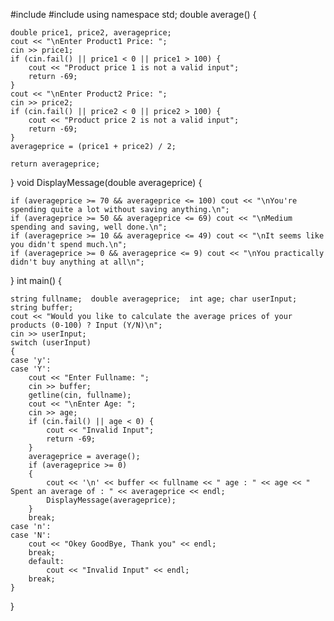 #include <iostream>
#include <string>
using namespace std;
double average() {
	
    double price1, price2, averageprice;
	cout << "\nEnter Product1 Price: ";
	cin >> price1;
	if (cin.fail() || price1 < 0 || price1 > 100) {
		cout << "Product price 1 is not a valid input";
		return -69;
	}
	cout << "\nEnter Product2 Price: ";
    cin >> price2;
	if (cin.fail() || price2 < 0 || price2 > 100) {
		cout << "Product price 2 is not a valid input";
		return -69;
	}
	averageprice = (price1 + price2) / 2;	

	return averageprice;		
}
void DisplayMessage(double averageprice) {
		
	if (averageprice >= 70 && averageprice <= 100) cout << "\nYou're spending quite a lot without saving anything.\n";	
	if (averageprice >= 50 && averageprice <= 69) cout << "\nMedium spending and saving, well done.\n";			
	if (averageprice >= 10 && averageprice <= 49) cout << "\nIt seems like you didn't spend much.\n";	
	if (averageprice >= 0 && averageprice <= 9) cout << "\nYou practically didn't buy anything at all\n";

}
int main() {

	string fullname;  double averageprice;	int age; char userInput; string buffer;
	cout << "Would you like to calculate the average prices of your products (0-100) ? Input (Y/N)\n";
	cin >> userInput;
	switch (userInput)
	{
	case 'y':
	case 'Y':
		cout << "Enter Fullname: ";
		cin >> buffer;
		getline(cin, fullname);
		cout << "\nEnter Age: ";
		cin >> age;
		if (cin.fail() || age < 0) {
			cout << "Invalid Input";
			return -69;
		}
		averageprice = average();
		if (averageprice >= 0)
		{   
			cout << '\n' << buffer << fullname << " age : " << age << " Spent an average of : " << averageprice << endl;
            DisplayMessage(averageprice);
		}		
		break;
	case 'n':
	case 'N':
		cout << "Okey GoodBye, Thank you" << endl;
		break;
	    default:
			cout << "Invalid Input" << endl;
		break;
	}
}
